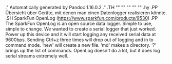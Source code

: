 .\" Automatically generated by Pandoc 1.16.0.2
.\"
.TH "" "" "" "" ""
.hy
.PP
Übersicht über Geräte, mit denen man einen Datenlogger realisieren
könnte.
.SH SparkFun OpenLog (https://www.sparkfun.com/products/9530)
.PP
The SparkFun OpenLog is an open source data logger.
Simple to use, simple to change.
We wanted to create a serial logger that just worked.
Power up this device and it will start logging any received serial data
at 9600bps.
Sending Ctrl+z three times will drop out of logging and in to command
mode.
‘new' will create a new file.
‘md' makes a directory.
‘?' brings up the list of commands.
OpenLog doesn't do a lot, but it does log serial streams extremely well.
